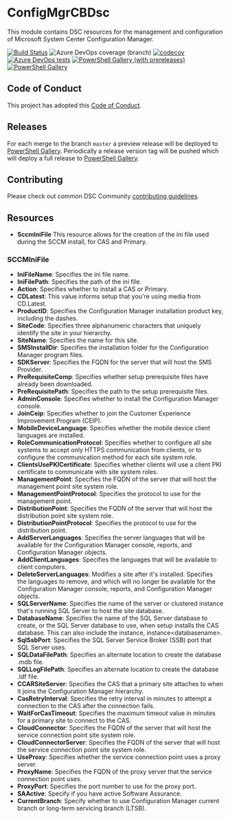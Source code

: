 # ConfigMgrCBDsc

This module contains DSC resources for the management and
configuration of Microsoft System Center Configuration Manager.

[![Build Status](https://dev.azure.com/dsccommunity/ConfigMgrCBDsc/_apis/build/status/dsccommunity.ConfigMgrCBDsc?branchName=master)](https://dev.azure.com/dsccommunity/ConfigMgrCBDsc/_build/latest?definitionId=23&branchName=master)
![Azure DevOps coverage (branch)](https://img.shields.io/azure-devops/coverage/dsccommunity/ConfigMgrCBDsc/23/master)
[![codecov](https://codecov.io/gh/dsccommunity/ConfigMgrCBDsc/branch/master/graph/badge.svg)](https://codecov.io/gh/dsccommunity/ConfigMgrCBDsc)
[![Azure DevOps tests](https://img.shields.io/azure-devops/tests/dsccommunity/ConfigMgrCBDsc/23/master)](https://dsccommunity.visualstudio.com/ConfigMgrCBDsc/_test/analytics?definitionId=23&contextType=build)
[![PowerShell Gallery (with prereleases)](https://img.shields.io/powershellgallery/vpre/ConfigMgrCBDsc?label=ConfigMgrCBDsc%20Preview)](https://www.powershellgallery.com/packages/ConfigMgrCBDsc/)
[![PowerShell Gallery](https://img.shields.io/powershellgallery/v/ConfigMgrCBDsc?label=ConfigMgrCBDsc)](https://www.powershellgallery.com/packages/ConfigMgrCBDsc/)

## Code of Conduct

This project has adopted this [Code of Conduct](CODE_OF_CONDUCT.md).

## Releases

For each merge to the branch `master` a preview release will be
deployed to [PowerShell Gallery](https://www.powershellgallery.com/).
Periodically a release version tag will be pushed which will deploy a
full release to [PowerShell Gallery](https://www.powershellgallery.com/).

## Contributing

Please check out common DSC Community [contributing guidelines](https://dsccommunity.org/guidelines/contributing).

## Resources

- **SccmIniFile** This resource allows for the creation of the ini file
  used during the SCCM install, for CAS and Primary.

### SCCMIniFile

- **IniFileName**: Specifies the ini file name.
- **IniFilePath**: Specifies the path of the ini file.
- **Action**: Specifies whether to install a CAS or Primary.
- **CDLatest**: This value informs setup that you're using media from
  CD.Latest.
- **ProductID**: Specifies the Configuration Manager installation product
  key, including the dashes.
- **SiteCode**: Specifies three alphanumeric characters that uniquely
  identify the site in your hierarchy.
- **SiteName**: Specifies the name for this site.
- **SMSInstallDir**: Specifies the installation folder for the Configuration
  Manager program files.
- **SDKServer**: Specifies the FQDN for the server that will host the SMS
  Provider.
- **PreRequisiteComp**: Specifies whether setup prerequisite files have already
  been downloaded.
- **PreRequisitePath**: Specifies the path to the setup prerequisite files.
- **AdminConsole**: Specifies whether to install the Configuration Manager console.
- **JoinCeip**: Specifies whether to join the Customer Experience Improvement
  Program (CEIP).
- **MobileDeviceLanguage**: Specifies whether the mobile device client languages
  are installed.
- **RoleCommunicationProtocol**: Specifies whether to configure all site systems to
  accept only HTTPS communication from clients, or to configure the communication
  method for each site system role.
- **ClientsUsePKICertificate**: Specifies whether clients will use a client PKI
  certificate to communicate with site system roles.
- **ManagementPoint**: Specifies the FQDN of the server that will host the management
  point site system role.
- **ManagementPointProtocol**: Specifies the protocol to use for the management point.
- **DistributionPoint**: Specifies the FQDN of the server that will host the
  distribution point site system role.
- **DistributionPointProtocol**: Specifies the protocol to use for the
  distribution point.
- **AddServerLanguages**: Specifies the server languages that will be available
  for the Configuration Manager console, reports, and Configuration Manager objects.
- **AddClientLanguages**: Specifies the languages that will be available to
  client computers.
- **DeleteServerLanguages**: Modifies a site after it's installed. Specifies
  the languages to remove, and which will no longer be available for the
  Configuration Manager console, reports, and Configuration Manager objects.
- **SQLServerName**: Specifies the name of the server or clustered instance
  that's running SQL Server to host the site database.
- **DatabaseName**: Specifies the name of the SQL Server database to create, or
  the SQL Server database to use, when setup installs the CAS database. This
  can also include the instance, instance\<databasename>.
- **SqlSsbPort**: Specifies the SQL Server Service Broker (SSB) port that SQL
  Server uses.
- **SQLDataFilePath**: Specifies an alternate location to create the database
  .mdb file.
- **SQLLogFilePath**: Specifies an alternate location to create the database
  .ldf file.
- **CCARSiteServer**: Specifies the CAS that a primary site attaches to when it
  joins the Configuration Manager hierarchy.
- **CasRetryInterval**: Specifies the retry interval in minutes to attempt a
  connection to the CAS after the connection fails.
- **WaitForCasTimeout**: Specifies the maximum timeout value in minutes for a
  primary site to connect to the CAS.
- **CloudConnector**: Specifies the FQDN of the server that will host the
  service connection point site system role.
- **CloudConnectorServer**: Specifies the FQDN of the server that will host the
  service connection point site system role.
- **UseProxy**: Specifies whether the service connection point uses a proxy server.
- **ProxyName**: Specifies the FQDN of the proxy server that the service
  connection point uses.
- **ProxyPort**: Specifies the port number to use for the proxy port.
- **SAActive**: Specify if you have active Software Assurance.
- **CurrentBranch**: Specify whether to use Configuration Manager current
  branch or long-term servicing branch (LTSB).
